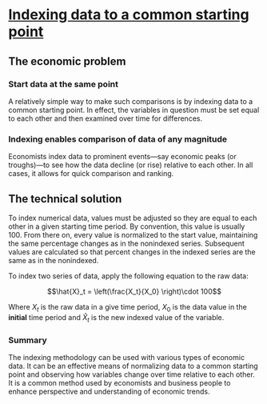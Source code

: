 # [Indexing data to a common starting point](https://www.dallasfed.org/research/basics/indexing)

## The economic problem
### Start data at the same point

A relatively simple way to make such comparisons is by indexing data to a common starting point. In effect, the variables in question must be set equal to each other and then examined over time for differences.

### Indexing enables comparison of data of any magnitude

Economists index data to prominent events—say economic peaks (or troughs)—to see how the data decline (or rise) relative to each other. In all cases, it allows for quick comparison and ranking.

## The technical solution

To index numerical data, values must be adjusted so they are equal to each other in a given starting time period. By convention, this value is usually 100. From there on, every value is normalized to the start value, maintaining the same percentage changes as in the nonindexed series. Subsequent values are calculated so that percent changes in the indexed series are the same as in the nonindexed.

To index two series of data, apply the following equation to the raw data:

```math
\hat{X}_t = \left(\frac{X_t}{X_0} \right)\cdot 100
```

Where $X_t$ is the raw data in a give time period, $X_0$ is the data value in the **initial** time period and $\hat{X}_t$ is the new indexed value of the variable.

### Summary

The indexing methodology can be used with various types of economic data. It can be an effective means of normalizing data to a common starting point and observing how variables change over time relative to each other. It is a common method used by economists and business people to enhance perspective and understanding of economic trends.